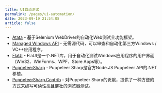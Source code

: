 ```yaml
---
title: UI自动测试
permalink: /pages/ui-automation/
date: 2023-09-19 21:54:08
article: false
---
```


* [Atata](https://github.com/atata-framework/atata) - 基于Selenium WebDriver的自动化Web测试全功能框架。
* [Managed Windows API](http://mwinapi.sourceforge.net/) - 无需源代码，可以审查和自动化第三方Windows / VC++应用程序。
* [FlaUI](https://github.com/FlaUI/FlaUI) - FlaUI是一个.NET库，用于自动化测试Windows应用程序的用户界面（Win32、WinForms、WPF、Store Apps等）。
* [PuppeteerSharp](https://github.com/hardkoded/puppeteer-sharp) - Puppeteer Sharp是官方Node.JS Puppeteer API的.NET移植。
* [PuppeteerSharp.Contrib](https://github.com/hlaueriksson/puppeteer-sharp-contrib) - 对Puppeteer Sharp的贡献，提供了一种方便的方式来编写可读性高且健壮的浏览器测试。